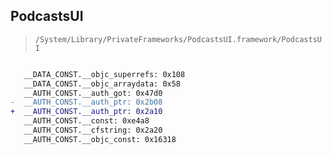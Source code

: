 ## PodcastsUI

> `/System/Library/PrivateFrameworks/PodcastsUI.framework/PodcastsUI`

```diff

   __DATA_CONST.__objc_superrefs: 0x108
   __DATA_CONST.__objc_arraydata: 0x58
   __AUTH_CONST.__auth_got: 0x47d0
-  __AUTH_CONST.__auth_ptr: 0x2b08
+  __AUTH_CONST.__auth_ptr: 0x2a10
   __AUTH_CONST.__const: 0xe4a8
   __AUTH_CONST.__cfstring: 0x2a20
   __AUTH_CONST.__objc_const: 0x16318

```
